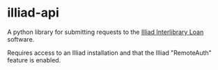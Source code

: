 illiad-api
==========

A python library for submitting requests to the [Illiad Interlibrary Loan](http://www.atlas-sys.com/illiad/) software.

Requires access to an Illiad installation and that the Illiad "RemoteAuth" feature is enabled.  
